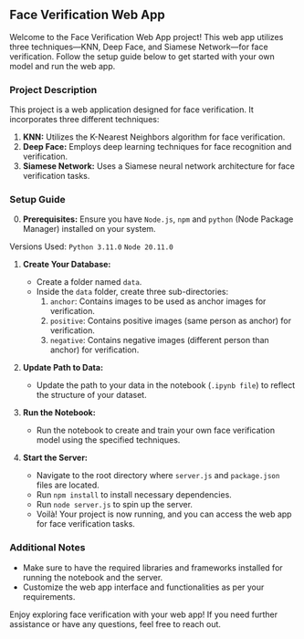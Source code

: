 ## Face Verification Web App

Welcome to the Face Verification Web App project! This web app utilizes three techniques—KNN, Deep Face, and Siamese Network—for face verification. Follow the setup guide below to get started with your own model and run the web app.

### Project Description

This project is a web application designed for face verification. It incorporates three different techniques:

1. **KNN:** Utilizes the K-Nearest Neighbors algorithm for face verification.
2. **Deep Face:** Employs deep learning techniques for face recognition and verification.
3. **Siamese Network:** Uses a Siamese neural network architecture for face verification tasks.

### Setup Guide

0. **Prerequisites:** Ensure you have `Node.js`, `npm` and `python` (Node Package Manager) installed on your system.

Versions Used:
 `Python 3.11.0`
`Node 20.11.0`

1. **Create Your Database:**
   - Create a folder named `data`.
   - Inside the `data` folder, create three sub-directories:
     1. `anchor`: Contains images to be used as anchor images for verification.
     2. `positive`: Contains positive images (same person as anchor) for verification.
     3. `negative`: Contains negative images (different person than anchor) for verification.

2. **Update Path to Data:**
   - Update the path to your data in the notebook (`.ipynb file`) to reflect the structure of your dataset.

3. **Run the Notebook:**
   - Run the notebook to create and train your own face verification model using the specified techniques.

4. **Start the Server:**
   - Navigate to the root directory where `server.js` and `package.json` files are located.
   - Run `npm install` to install necessary dependencies.
   - Run `node server.js` to spin up the server.
   - Voilà! Your project is now running, and you can access the web app for face verification tasks.

### Additional Notes

- Make sure to have the required libraries and frameworks installed for running the notebook and the server.
- Customize the web app interface and functionalities as per your requirements.

Enjoy exploring face verification with your web app! If you need further assistance or have any questions, feel free to reach out.
